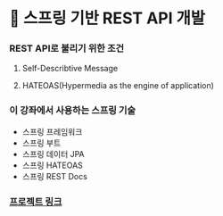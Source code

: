 # :pencil: 스프링 기반 REST API 개발

### REST API로 불리기 위한 조건

1. Self-Describtive Message

2. HATEOAS(Hypermedia as the engine of application)



### 이 강좌에서 사용하는 스프링 기술

- 스프링 프레임워크
- 스프링 부트
- 스프링 데이터 JPA
- 스프링 HATEOAS
- 스프링 REST Docs



### [프로젝트 링크](https://github.com/dlguswjd0258/rest-api-with-spring)
